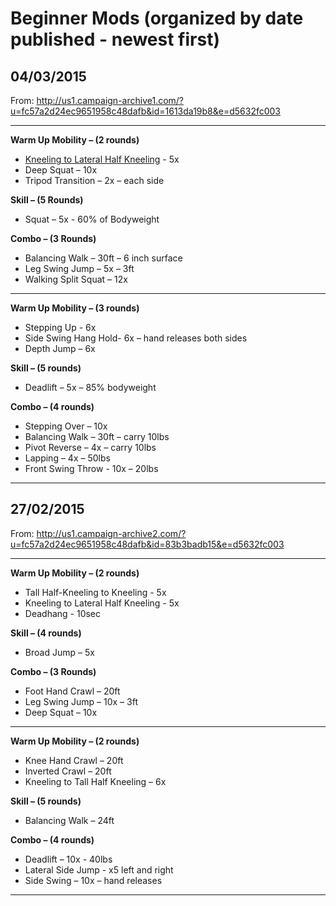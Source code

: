 # Beginner Mods (organized by date published - newest first)


## 04/03/2015

From: http://us1.campaign-archive1.com/?u=fc57a2d24ec9651958c48dafb&id=1613da19b8&e=d5632fc003

---

**Warm Up Mobility – (2 rounds)**
* [Kneeling to Lateral Half Kneeling](https://www.youtube.com/watch?v=63YcYPaYiq0) - 5x
* Deep Squat – 10x
* Tripod Transition – 2x – each side

**Skill – (5 Rounds)**
* Squat – 5x - 60% of Bodyweight 

**Combo – (3 Rounds)**
* Balancing Walk – 30ft – 6 inch surface 
* Leg Swing Jump – 5x – 3ft
* Walking Split Squat – 12x

---

**Warm Up Mobility – (3 rounds)**
* Stepping Up - 6x
* Side Swing Hang Hold- 6x – hand releases both sides
* Depth Jump – 6x

**Skill – (5 rounds)**
* Deadlift – 5x – 85% bodyweight

**Combo – (4 rounds)**
* Stepping Over – 10x
* Balancing Walk – 30ft – carry 10lbs
* Pivot Reverse – 4x – carry 10lbs
* Lapping – 4x – 50lbs
* Front Swing Throw - 10x – 20lbs

---


## 27/02/2015

From: http://us1.campaign-archive2.com/?u=fc57a2d24ec9651958c48dafb&id=83b3badb15&e=d5632fc003

---

**Warm Up Mobility – (2 rounds)**
* Tall Half-Kneeling to Kneeling - 5x
* Kneeling to Lateral Half Kneeling - 5x
* Deadhang - 10sec

**Skill – (4 rounds)**
* Broad Jump – 5x

**Combo – (3 Rounds)**
* Foot Hand Crawl – 20ft
* Leg Swing Jump – 10x – 3ft
* Deep Squat – 10x

---

**Warm Up Mobility – (2 rounds)**
* Knee Hand Crawl – 20ft
* Inverted Crawl – 20ft
* Kneeling to Tall Half Kneeling – 6x

**Skill – (5 rounds)**
* Balancing Walk – 24ft

**Combo – (4 rounds)**
* Deadlift – 10x - 40lbs
* Lateral Side Jump - x5 left and right
* Side Swing – 10x – hand releases 

---


